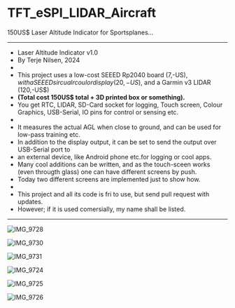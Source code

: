 # TFT_eSPI_LIDAR_Aircraft

150US$ Laser Altitude Indicator for Sportsplanes...

**********************************************************************************
* Laser Altitude Indicator v1.0
* By Terje Nilsen, 2024
*
* This project uses a low-cost SEEED Rp2040 board (7,-US$), with a SEEED sircualr coulor display (20,-US$), and a Garmin v3 LIDAR (120,-US$)
* **(Total cost 150US$ total + 3D printed box or something).**
* You get RTC, LIDAR, SD-Card socket for logging, Touch screen, Colour Graphics, USB-Serial, IO pins for control or sensing etc. 
*
* It measures the actual AGL when close to ground, and can be used for low-pass training etc. 
* In addition to the display output, it can be set to send the output over USB-Serial port to 
* an external device, like Android phone etc.for logging or cool apps.
* Many cool additions can be written, and as the touch-sceen works (even througth glass) one can have different screens by push.
* Today two different screens are implemented just to show how. 
* 
* This project and all its code is fri to use, but send pull request with updates.
* However; if it is used comersially, my name shall be listed.
**********************************************************************************
  
![IMG_9728](https://github.com/The1only/TFT_eSPI_LIDAR_Aircraft/assets/6682924/33c8e2f4-6b49-47b9-a416-d630272ebd64)

![IMG_9730](https://github.com/The1only/TFT_eSPI_LIDAR_Aircraft/assets/6682924/06fde78e-3a83-4f3c-ba7b-b1bc11faa0f8)

![IMG_9731](https://github.com/The1only/TFT_eSPI_LIDAR_Aircraft/assets/6682924/8de55f06-59e9-40a6-a248-d81f5594fbd4)

![IMG_9724](https://github.com/The1only/TFT_eSPI_LIDAR_Aircraft/assets/6682924/320505f4-3cb2-4012-b7b0-0642d0a62cb7)

![IMG_9725](https://github.com/The1only/TFT_eSPI_LIDAR_Aircraft/assets/6682924/fa3c7711-685a-4b34-928f-f533a883d489)

![IMG_9726](https://github.com/The1only/TFT_eSPI_LIDAR_Aircraft/assets/6682924/afb5d5e5-7a3a-44a1-81ea-9b06c66a64b5)
